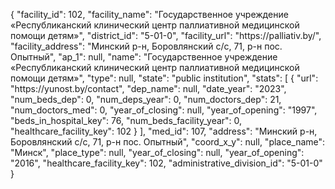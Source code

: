 {
    "facility_id": 102,
    "facility_name": "Государственное учреждение «Республиканский клинический центр паллиативной медицинской помощи детям»",
    "district_id": "5-01-0",
    "facility_url": "https:\/\/palliativ.by\/",
    "facility_address": "Минский р-н, Боровлянский с\/с, 71, р-н пос. Опытный",
    "ap_1": null,
    "name": "Государственное учреждение «Республиканский клинический центр паллиативной медицинской помощи детям»",
    "type": null,
    "state": "public institution",
    "stats": [
        {
            "url": "https:\/\/yunost.by\/contact",
            "dep_name": null,
            "date_year": "2023",
            "num_beds_dep": 0,
            "num_deps_year": 0,
            "num_doctors_dep": 21,
            "num_doctors_med": 0,
            "year_of_closing": null,
            "year_of_opening": "1997",
            "beds_in_hospital_key": 76,
            "num_beds_facility_year": 0,
            "healthcare_facility_key": 102
        }
    ],
    "med_id": 107,
    "address": "Минский р-н, Боровлянский с\/с, 71, р-н пос. Опытный",
    "coord_x_y": null,
    "place_name": "Минск",
    "place_type": null,
    "year_of_closing": null,
    "year_of_opening": "2016",
    "healthcare_facility_key": 102,
    "administrative_division_id": "5-01-0"
}